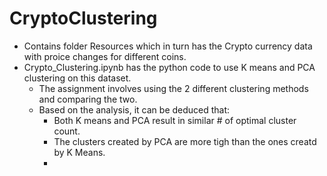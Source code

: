 # CryptoClustering
*   Contains folder Resources which in turn has the Crypto currency data with proice changes for different coins.
*   Crypto_Clustering.ipynb has the python code to use K means and PCA clustering on this dataset.
    *   The assignment involves using the 2 different clustering methods and comparing the two.
    *   Based on the analysis, it can be deduced that:
        *   Both K means and PCA result in similar # of optimal cluster count.
        *   The clusters created by PCA are more tigh than the ones creatd by K Means.
        *   

